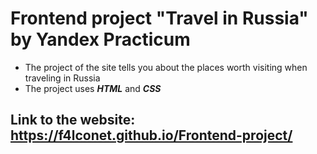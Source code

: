 # Frontend project "Travel in Russia" by Yandex Practicum
* The project of the site tells you about the places worth visiting when traveling in Russia
* The project uses ***HTML*** and ***CSS***
## Link to the website: https://f4lconet.github.io/Frontend-project/
